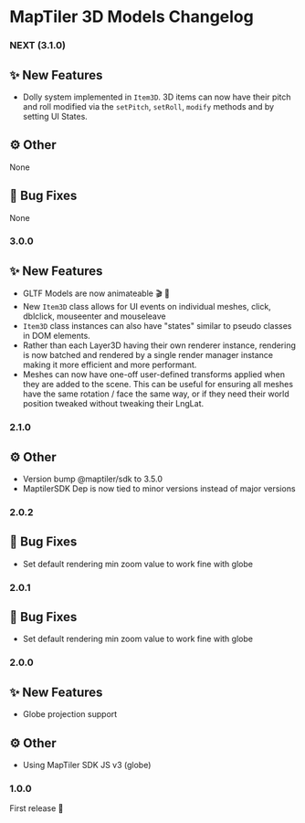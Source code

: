 # MapTiler 3D Models Changelog

### NEXT (3.1.0)

## ✨ New Features
- Dolly system implemented in `Item3D`. 3D items can now have their pitch and roll modified via the `setPitch`, `setRoll`, `modify` methods and by setting UI States.

## ⚙️ Other
None

## 🐞 Bug Fixes
None

### 3.0.0

## ✨ New Features
- GLTF Models are now animateable 🎬 🚀
- New `Item3D` class allows for UI events on individual meshes, click, dblclick, mouseenter and mouseleave
- `Item3D` class instances can also have "states" similar to pseudo classes in DOM elements.
- Rather than each Layer3D having their own renderer instance, rendering is now batched and rendered by a single render manager instance making it more efficient and more performant.
- Meshes can now have one-off user-defined transforms applied when they are added to the scene. This can be useful for ensuring all meshes have the same rotation / face the same way, or if they need their world position tweaked without tweaking their LngLat.

### 2.1.0

## ⚙️ Other
- Version bump @maptiler/sdk to 3.5.0
- MaptilerSDK Dep is now tied to minor versions instead of major versions

### 2.0.2
## 🐞 Bug Fixes
- Set default rendering min zoom value to work fine with globe

### 2.0.1
## 🐞 Bug Fixes
- Set default rendering min zoom value to work fine with globe


### 2.0.0
## ✨ New Features
- Globe projection support

## ⚙️ Other
- Using MapTiler SDK JS v3 (globe)

### 1.0.0
First release 🎉
